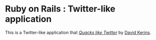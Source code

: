 # Ruby on Rails : Twitter-like application

This is a Twitter-like  application that
[*Quacks like Twitter*](http://twitter.com/)
by [David Kerins](http://bitbox.ca).

